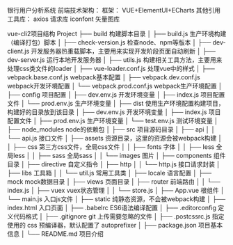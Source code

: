 银行用户分析系统
前端技术架构：
框架：
VUE+ElementUI+ECharts
其他引用工具库：
axios 请求库
iconfont 矢量图库

vue-cli2项目结构
Project
├── build                     构建脚本目录
│ ├── build.js                生产环境构建（编译打包）脚本
│ ├── check-version.js        检查node、npm等版本
│ ├── dev-client.js           开发服务器热重载脚本，主要用来实现开发阶段页面自动刷新
│ ├── dev-server.js           运行本地开发服务器
│ ├── utils.js                构建相关工具方法，主要用来处理css类文件的loader
│ ├── vue-loader.conf.js      处理vue中的样式
│ ├── vebpack.base.conf.js    webpack基本配置
│ ├── vebpack.dev.conf.js     webpack开发环境配置
│ └── vebpack.prod.conf.js    webpack生产环境配置
│
├── config                    项目配置
│ ├── dev.env.js              开发环境变量
│ ├── index.js                项目配置文件
│ └── prod.env.js             生产环境变量
│
├── dist                      使用生产环境配置构建项目，构建好的目录放到该目录
│ ├── dev.env.js              开发环境变量
│ ├── index.js                项目配置文件
│ ├── prod.env.js             生产环境变量
│ └── test.env.js             测试环境变量
│
├── node_modules              node的依赖包
│
├── src                       项目源码目录
│ ├── api
│ │  └── api.js               接口文件
│ ├── assets                  资源目录，这里的资源会被webpack构建
│ │  ├── css                  第三方css文件，全局css文件
│ │  ├── fonts                字体
│ │  ├── less                 全局less
│ │  ├── sass                 全局sass
│ │  └── images               图片
│ ├── components              组件目录
│ ├── directive               自定义指令
│ ├── http
│ │  └── http.js              接口请求封装
│ ├── libs                    工具箱
│ │  └── util.js              常用工具类
│ ├── locale                  语言配置
│ ├── mock                    mock数据目录
│ ├── views                   页面目录
│ ├── router                  前端路由
│ │ └── index.js
│ ├── vuex                    vuex状态管理
│ │  └── store.js
│ ├── App.vue                 根组件
│ └── main.js                 入口js文件
│
├── static                    纯静态资源，不会被webpack构建
│
├── index.html                入口页面
│
├── .babelrc                  ES6语法编译配置
│
├── .editorconfig             定义代码格式
│
├── .gitignore                git 上传需要忽略的文件
│
├── .postcssrc.js             指定使用的 css 预编译器，默认配置了 autoprefixer
│
├── package.json              项目基本信息
│
└── README.md                 项目介绍
